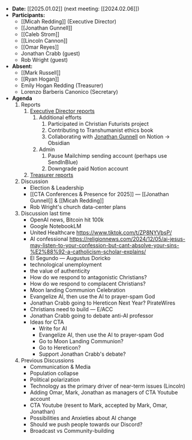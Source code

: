 - **Date:** [[2025.01.02]] (next meeting: [[2024.02.06]])
- **Participants:**
    - [[Micah Redding]] (Executive Director)
    - [[Jonathan Gunnell]]
	- [[Caleb Strom]]
	- [[Lincoln Cannon]]  
	- [[Omar Reyes]]
	- Jonathan Crabb (guest)
	- Rob Wright (guest)
- **Absent:**
	- [[Mark Russell]]
	- [[Ryan Hogan]]
    - Emily Hogan Redding (Treasurer)
    - Lorenzo Barberis Canonico (Secretary)
- **Agenda**
    1. Reports
        1. [Executive Director reports](https://www.christiantranshumanism.org/reports/membership)
	        1. Additional efforts
		        1. Participated in Christian Futurists project
		        2. Contributing to Transhumanist ethics book
		        3. Collaborating with [Jonathan Gunnell](Jonathan%20Gunnell) on Notion -> Obsidian
			2. Admin
				1. Pause Mailchimp sending account (perhaps use SendInBlue)
				2. Downgrade paid Notion account
        1. [Treasurer reports](https://www.christiantranshumanism.org/reports/treasurer)
	2. Discussion 
		- Election & Leadership
		- [[CTA Conferences & Presence for 2025]] — [[Jonathan Gunnell]] & [[Micah Redding]]
		- Rob Wright's church data-center plans
	3. Discussion last time
		- OpenAI news, Bitcoin hit 100k
		- Google NotebookLM
		- United Healthcare https://www.tiktok.com/t/ZP8NYVbsP/
		- AI confessional https://religionnews.com/2024/12/05/ai-jesus-may-listen-to-your-confession-but-cant-absolve-your-sins-%E2%88%92-a-catholicism-scholar-explains/
		- El Segundo — Augustus Doricko
		- technological unemployment
		- the value of authenticity
		- How do we respond to antagonistic Christians?
		- How do we respond to complacent Christians?
		- Moon landing Communion Celebration
		- Evangelize AI, then use the AI to prayer-spam God
		- Jonathan Crabb going to Hereticon Next Year? PirateWires
		- Christians need to build — E/ACC
		- Jonathan Crabb going to debate anti-AI professor
		- Ideas for CTA
			- Write for AI
			- Evangelize AI, then use the AI to prayer-spam God
			- Go to Moon Landing Communion?
			- Go to Hereticon?
			- Support Jonathan Crabb's debate?
	4. Previous Discussions
        - Communication & Media
        - Population collapse
        - Political polarization
        - Technology as the primary driver of near-term issues (Lincoln)
        - Adding Omar, Mark, Jonathan as managers of CTA Youtube account
        - CTA Youtube (resent to Mark, accepted by Mark, Omar, Jonathan)
        - Possibilities and Anxieties about AI change 
		- Should we push people towards our Discord?
		- Broadcast vs Community-building
